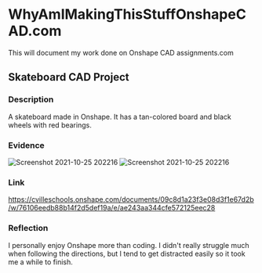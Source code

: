 # WhyAmIMakingThisStuffOnshapeCAD.com
This will document my work done on Onshape CAD assignments.com

## Skateboard CAD Project

### Description
A skateboard made in Onshape. It has a tan-colored board and black wheels with red bearings. 

### Evidence
![Screenshot 2021-10-25 202216](https://user-images.githubusercontent.com/71349940/138788379-f4c95cc2-aea4-49d5-9136-8b40d66d13d8.png)
![Screenshot 2021-10-25 202216](https://user-images.githubusercontent.com/71349940/138788441-e47c4e96-4bf0-4e4e-9e26-e2e587db7e47.png)

### Link
https://cvilleschools.onshape.com/documents/09c8d1a23f3e08d3f1e67d2b/w/76106eedb88b14f2d5def19a/e/ae243aa344cfe572125eec28

### Reflection
I personally enjoy Onshape more than coding. I didn't really struggle much when following the directions, but I tend to get distracted easily so it took me a while to finish.
